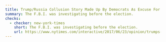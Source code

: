```yaml
---
title: Trump/Russia Collusion Story Made Up By Democrats As Excuse For Losing 2016 Election
summary: The F.B.I. was investigating before the election.
checks:
  - checker: new-york-times
    short: The F.B.I. was investigating before the election.
    url: https://www.nytimes.com/interactive/2017/06/23/opinion/trumps-lies.html
---
```

